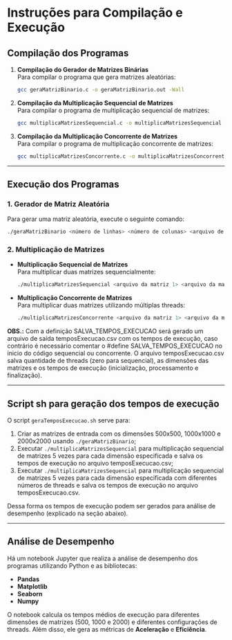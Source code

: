 # Instruções para Compilação e Execução

## Compilação dos Programas

1. **Compilação do Gerador de Matrizes Binárias**  
   Para compilar o programa que gera matrizes aleatórias:
   ```bash
   gcc geraMatrizBinario.c -o geraMatrizBinario.out -Wall
   ```

2. **Compilação da Multiplicação Sequencial de Matrizes**  
   Para compilar o programa de multiplicação sequencial de matrizes:
   ```bash
   gcc multiplicaMatrizesSequencial.c -o multiplicaMatrizesSequencial -Wall
   ```

3. **Compilação da Multiplicação Concorrente de Matrizes**  
   Para compilar o programa de multiplicação concorrente de matrizes:
   ```bash
   gcc multiplicaMatrizesConcorrente.c -o multiplicaMatrizesConcorrente -Wall
   ```

---

## Execução dos Programas

### 1. Gerador de Matriz Aleatória
   Para gerar uma matriz aleatória, execute o seguinte comando:
   ```bash
   ./geraMatrizBinario <número de linhas> <número de colunas> <arquivo de saída>
   ```

### 2. Multiplicação de Matrizes

- **Multiplicação Sequencial de Matrizes**  
  Para multiplicar duas matrizes sequencialmente:
  ```bash
  ./multiplicaMatrizesSequencial <arquivo da matriz 1> <arquivo da matriz 2> <arquivo da matriz de saída>
  ```

- **Multiplicação Concorrente de Matrizes**  
  Para multiplicar duas matrizes utilizando múltiplas threads:
  ```bash
  ./multiplicaMatrizesConcorrente <arquivo da matriz 1> <arquivo da matriz 2> <arquivo da matriz de saída> <quantidade de threads>
  ```

**OBS.:** Com a definição SALVA_TEMPOS_EXECUCAO será gerado um arquivo de saída temposExecucao.csv com os tempos de execução, caso contrário é necessário comentar o #define SALVA_TEMPOS_EXECUCAO no ínicio do código sequencial ou concorrente. O arquivo temposExecucao.csv salva quantidade de threads (zero para sequencial), as dimensões das matrizes e os tempos de execução (inicialização, processamento e finalização).

---

## Script sh para geração dos tempos de execução

O script `geraTemposExecucao.sh` serve para:

1. Criar as matrizes de entrada com os dimensões 500x500, 1000x1000 e 2000x2000 usando `./geraMatrizBinario`;
2. Executar `./multiplicaMatrizesSequencial` para multiplicação sequencial de matrizes 5 vezes para cada dimensão especificada e salva os tempos de execução no arquivo temposExecucao.csv;
3. Executar `./multiplicaMatrizesSequencial` para multiplicação sequencial de matrizes 5 vezes para cada dimensão especificada com diferentes números de threads e salva os tempos de execução no arquivo temposExecucao.csv.

Dessa forma os tempos de execução podem ser gerados para análise de desempenho (explicado na seção abaixo).

---

## Análise de Desempenho

Há um notebook Jupyter que realiza a análise de desempenho dos programas utilizando Python e as bibliotecas:

- **Pandas**
- **Matplotlib**
- **Seaborn**
- **Numpy**

O notebook calcula os tempos médios de execução para diferentes dimensões de matrizes (500, 1000 e 2000) e diferentes configurações de threads. Além disso, ele gera as métricas de **Aceleração** e **Eficiência**.
